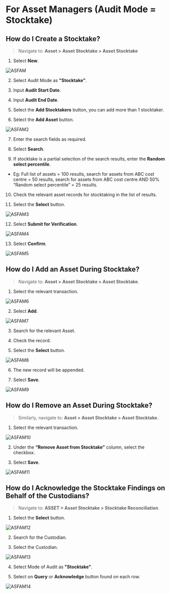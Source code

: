 # For Asset Managers (Audit Mode = Stocktake)

## How do I Create a Stocktake?

> Navigate to: **Asset > Asset Stocktake > Asset Stocktake**

1. Select **New**.

![](images/ASFAM.png "ASFAM")

2. Select Audit Mode as **"Stocktake"**.

3. Input **Audit Start Date**.

4. Input **Audit End Date**.

5. Select the **Add Stocktakers** button, you can add more than 1 stocktaker.

6. Select the **Add Asset** button.

![](images/ASFAM2.png "ASFAM2")

7. Enter the search fields as required.

8. Select **Search**.

9. If stocktake is a partial selection of the search results, enter the **Random select percentile**.
- Eg: Full list of assets = 100 results, search for assets from ABC cost centre = 50 results, search for assets from ABC cost centre AND 50% “Random select percentile” = 25 results.

10. Check the relevant asset records for stocktaking in the list of results.

11. Select the **Select** button.

![](images/ASFAM3.png "ASFAM3")

12. Select **Submit for Verification**.

![](images/ASFAM4.png "ASFAM4")

13. Select **Confirm**.

![](images/ASFAM5.png "ASFAM5")


## How do I Add an Asset During Stocktake?

> Navigate to: **Asset > Asset Stocktake > Asset Stocktake**.

1. Select the relevant transaction.

![](images/ASFAM6.png "ASFAM6")

2. Select **Add**.

![](images/ASFAM7.png "ASFAM7")

3. Search for the relevant Asset.

4. Check the record.

5. Select the **Select** button.

![](images/ASFAM8.png "ASFAM8")

6. The new record will be appended.

7. Select **Save**.

![](images/ASFAM9.png "ASFAM9")


## How do I Remove an Asset During Stocktake?

> Similarly, navigate to: **Asset > Asset Stocktake > Asset Stocktake**.

1. Select the relevant transaction.

![](images/ASFAM10.png "ASFAM10")

2. Under the **“Remove Asset from Stocktake”** column, select the checkbox.

3. Select **Save**.

![](images/ASFAM11.png "ASFAM11")


## How do I Acknowledge the Stocktake Findings on Behalf of the Custodians?

> Navigate to: **ASSET > Asset Stocktake > Stocktake Reconciliation**.

1. Select the **Select** button.

![](images/ASFAM12.png "ASFAM12")

2. Search for the Custodian.

3. Select the Custodian.

![](images/ASFAM13.png "ASFAM13")

4. Select Mode of Audit as **"Stocktake"**.

5. Select on **Query** or **Acknowledge** button found on each row.

![](images/ASFAM14.png "ASFAM14")